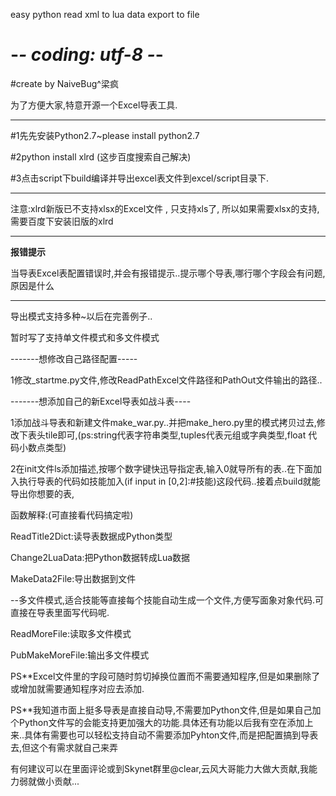 easy python read xml to lua data export to file
# -*- coding: utf-8 -*-

#create by NaiveBug^梁疯

为了方便大家,特意开源一个Excel导表工具.

------------
#1先先安装Python2.7~please install python2.7

#2python install xlrd (这步百度搜索自己解决)

#3点击script下build编译并导出excel表文件到excel/script目录下.

------------
注意:xlrd新版已不支持xlsx的Excel文件 , 只支持xls了, 所以如果需要xlsx的支持, 需要百度下安装旧版的xlrd

------------
**报错提示**

当导表Excel表配置错误时,并会有报错提示..提示哪个导表,哪行哪个字段会有问题,原因是什么

------------

导出模式支持多种~以后在完善例子..

暂时写了支持单文件模式和多文件模式

-------想修改自己路径配置-----

1修改_startme.py文件,修改ReadPathExcel文件路径和PathOut文件输出的路径..

-------想添加自己的新Excel导表如战斗表----

1添加战斗导表和新建文件make_war.py..并把make_hero.py里的模式拷贝过去,修改下表头tile即可,(ps:string代表字符串类型,tuples代表元组或字典类型,float
代码小数点类型)

2在init文件ls添加描述,按哪个数字键快迅导指定表,输入0就导所有的表..在下面加入执行导表的代码如技能加入(if input in [0,2]:#技能)这段代码..接着点build就能导出你想要的表,

函数解释:(可直接看代码搞定啦)

ReadTitle2Dict:读导表数据成Python类型

Change2LuaData:把Python数据转成Lua数据

MakeData2File:导出数据到文件

--多文件模式,适合技能等直接每个技能自动生成一个文件,方便写面象对象代码.可直接在导表里面写代码呢.

ReadMoreFile:读取多文件模式

PubMakeMoreFile:输出多文件模式

PS**Excel文件里的字段可随时剪切掉换位置而不需要通知程序,但是如果删除了或增加就需要通知程序对应去添加.

PS**我知道市面上挺多导表是直接自动导,不需要加Python文件,但是如果自己加个Python文件写的会能支持更加强大的功能.具体还有功能以后我有空在添加上来..具体有需要也可以轻松支持自动不需要添加Pyhton文件,而是把配置搞到导表去,但这个有需求就自己来弄

有何建议可以在里面评论或到Skynet群里@clear,云风大哥能力大做大贡献,我能力弱就做小贡献...



 
